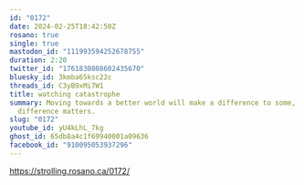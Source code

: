 ```yaml
---
id: "0172"
date: 2024-02-25T18:42:50Z
rosano: true
single: true
mastodon_id: "111993594252678755"
duration: 2:20
twitter_id: "1761830808602435670"
bluesky_id: 3kmba65ksc22c
threads_id: C3yB9xMi7W1
title: watching catastrophe
summary: Moving towards a better world will make a difference to some, and that
  difference matters.
slug: "0172"
youtube_id: yU4kLhL_7kg
ghost_id: 65db8a4c1f69940001a09636
facebook_id: "910095053937296"
---
```

https://strolling.rosano.ca/0172/
